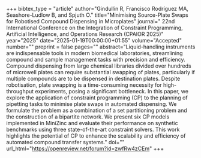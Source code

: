 +++
bibtex_type = "article"
author="Gindullin R, Francisco Rodríguez MA, Seashore-Ludlow B, and Spjuth O."
title="Minimising Source-Plate Swaps for Robotised Compound Dispensing in Microplates"
journal=" 22nd International Conference on the Integration of Constraint Programming, Artificial Intelligence, and Operations Research (CPAIOR 2025)"
year="2025"
date="2025-01-19T00:00:00+01:55"
volume="Accepted"
number=""
preprint = false
pages=""
abstract="Liquid-handling instruments are indispensable tools in modern biomedical laboratories, streamlining compound and sample management tasks with precision and efficiency. Compound dispensing from large chemical libraries divided over hundreds of microwell plates can require substantial swapping of plates, particularly if multiple compounds are to be dispensed in destination plates. Despite robotisation, plate swapping is a time-consuming necessity for high-throughput experiments, posing a significant bottleneck. In this paper, we explore the application of constraint programming (CP) to the planning of pipetting tasks to minimise plate swaps in automated dispensing. We formulate the problem as a combination of a set partitioning problem and the construction of a bipartite network. We present six CP models implemented in MiniZinc and evaluate their performance on synthetic benchmarks using three state-of-the-art constraint solvers. This work highlights the potential of CP to enhance the scalability and efficiency of automated compound transfer systems."
doi=""
url_html="https://openreview.net/forum?id=zwfRw4zCEm"
+++
